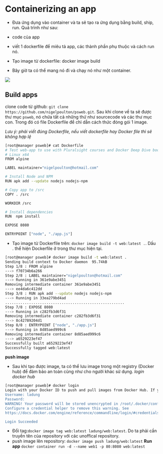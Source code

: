 # Containerizing an app
 - Đưa ứng dụng vào container và ta sẽ tạo ra ứng dụng bằng build, ship, run. Quá trình như sau:
  
  - code của app
  - viết 1 dockerfile để miêu tả app, các thành phần phụ thuộc và cách run nó.
  - Tạo image từ dockerfile: docker image build 
 
 - 	Bây giờ ta có thể mang nó đi và  chạy nó như một container.
 
 <img src="https://i.imgur.com/aBcOXGr.png">
 
 ## Build apps
 
 clone code từ github: `git clone https://github.com/nigelpoulton/psweb.git`. Sau khi clone về ta sẽ được thư mục `psweb`, nó chứa tất cả những thứ như sourcecode và các thư mục con. Trong đó có file Dockerfile để chỉ dẫn cách thức đóng gói 1 image.

*Lưu ý: phải viết đúng Dockerfile, nếu viết dockerfile hay Docker file thì sẽ không hợp lệ*

 ```sh
 [root@manager psweb]# cat Dockerfile 
# Test web-app to use with Pluralsight courses and Docker Deep Dive book
# Linux x64
FROM alpine

LABEL maintainer="nigelpoulton@hotmail.com"

# Install Node and NPM
RUN apk add --update nodejs nodejs-npm

# Copy app to /src
COPY . /src

WORKDIR /src

# Install dependencies
RUN  npm install

EXPOSE 8080

ENTRYPOINT ["node", "./app.js"]
 ```
 
 - Tạo image từ Dockerfile trên: `docker image build -t web:latest .`. Dấu . thể hiện Dockerfile ở trong thư mục hiện tại.
 
 ```sh
 [root@manager psweb]# docker image build -t web:latest .
Sending build context to Docker daemon  95.74kB
Step 1/8 : FROM alpine
 ---> f70734b6a266
Step 2/8 : LABEL maintainer="nigelpoulton@hotmail.com"
 ---> Running in 361e9abe3451
Removing intermediate container 361e9abe3451
 ---> ee4da6c412dd
Step 3/8 : RUN apk add --update nodejs nodejs-npm
 ---> Running in 33ea279bd4ad
.......................................................
Step 7/8 : EXPOSE 8080
 ---> Running in c282fb3d6f31
Removing intermediate container c282fb3d6f31
 ---> 8c42789204d1
Step 8/8 : ENTRYPOINT ["node", "./app.js"]
 ---> Running in 8d85aed999c6
Removing intermediate container 8d85aed999c6
 ---> a6529223ef47
Successfully built a6529223ef47
Successfully tagged web:latest
 ```
 
 **push image**
 - Sau khi tạo được image, ta có thể lưu image trong một registry (Docker hub) để đảm bảo an toàn cũng như cho người khác sử dụng. 
 *login docker hub*
 ```sh
 [root@manager psweb]# docker login
Login with your Docker ID to push and pull images from Docker Hub. If you don't have a Docker ID, head over to https://hub.docker.com to create one.
Username: ladung
Password: 
WARNING! Your password will be stored unencrypted in /root/.docker/config.json.
Configure a credential helper to remove this warning. See
https://docs.docker.com/engine/reference/commandline/login/#credentials-store

Login Succeeded
 ```
 - Đổi tag:`docker image tag web:latest ladung/web:latest`. Do ta phải cần truyền tên của repository với các unoffical repository.
 - push image lên repository: `docker image push ladung/web:latest`
 **Run app**
 `docker container run -d --name web1 -p 80:8080 web:latest`
 